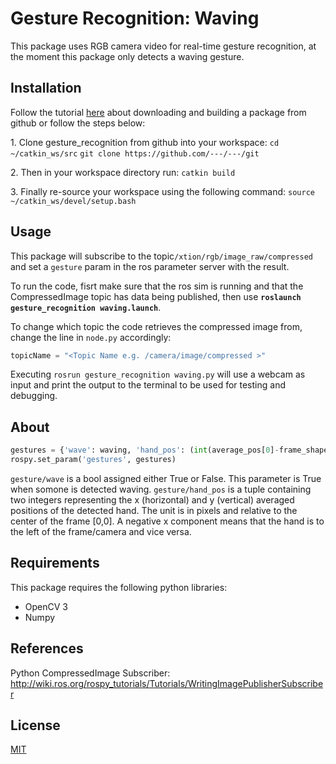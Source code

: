 
# Gesture Recognition: Waving
This package uses RGB camera video  for real-time gesture recognition, at the moment this package only detects a waving gesture.

## Installation
 Follow the tutorial [here](https://industrial-training-master.readthedocs.io/en/melodic/_source/session1/Installing-Existing-Packages.html#download-and-build-a-package-from-source) about downloading and building a package from github or follow the steps below:
 
1\. Clone gesture_recognition from github into your workspace:
`cd ~/catkin_ws/src`
`git clone https://github.com/---/---/git`

2\. Then in your workspace directory run:
`catkin build`

3\. Finally re-source your workspace using the following command:
`source ~/catkin_ws/devel/setup.bash`

## Usage
This package will subscribe to the topic`/xtion/rgb/image_raw/compressed` and set a `gesture` param in the ros parameter server with the result. 

To run the code, fisrt make sure that the ros sim is running and that the CompressedImage topic has data being published, then use **`roslaunch gesture_recognition waving.launch`**.

To change which topic the code retrieves the compressed image from, change the line in `node.py` accordingly:
```python
topicName = "<Topic Name e.g. /camera/image/compressed >"
```
Executing  `rosrun gesture_recognition waving.py` will use a webcam as input and print the output to the terminal to be used for testing and debugging.
## About

```python
gestures = {'wave': waving, 'hand_pos': (int(average_pos[0]-frame_shape[1]/2),int(average_pos[1]-frame_shape[0]/2))}
rospy.set_param('gestures', gestures)
```
`gesture/wave` is a bool assigned either True or False. This parameter is True when somone is detected waving.
`gesture/hand_pos` is a tuple containing two integers representing the x (horizontal) and y (vertical) averaged positions of the detected hand. The unit is in pixels and relative to the center of the frame [0,0]. A negative x component means that the hand is to the left of the frame/camera and vice versa.

## Requirements
This package requires the following python libraries:

 * OpenCV 3
 * Numpy
 
## References

Python CompressedImage Subscriber: http://wiki.ros.org/rospy_tutorials/Tutorials/WritingImagePublisherSubscriber
 

## License
[MIT](https://choosealicense.com/licenses/mit/)
